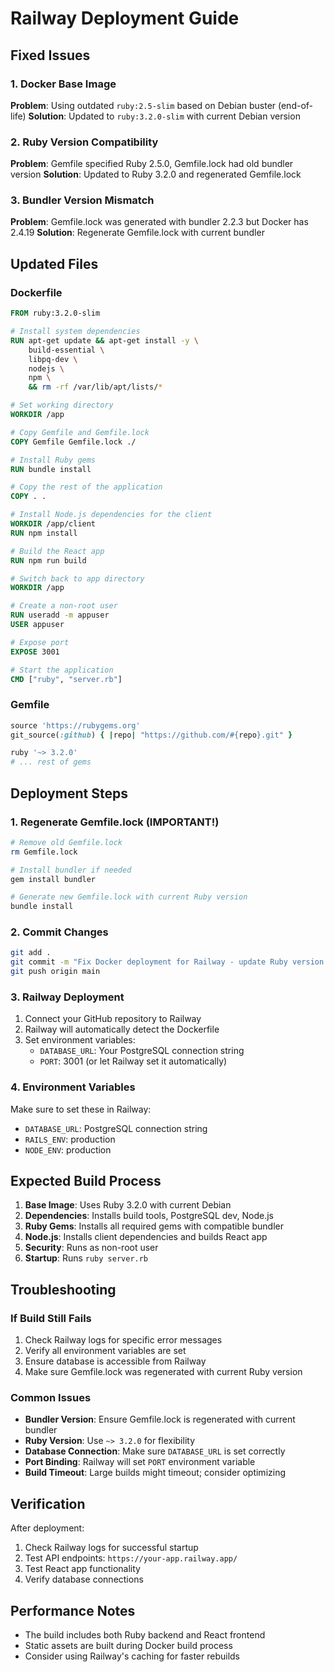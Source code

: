 # Railway Deployment Guide

## Fixed Issues

### 1. Docker Base Image
**Problem**: Using outdated `ruby:2.5-slim` based on Debian buster (end-of-life)
**Solution**: Updated to `ruby:3.2.0-slim` with current Debian version

### 2. Ruby Version Compatibility
**Problem**: Gemfile specified Ruby 2.5.0, Gemfile.lock had old bundler version
**Solution**: Updated to Ruby 3.2.0 and regenerated Gemfile.lock

### 3. Bundler Version Mismatch
**Problem**: Gemfile.lock was generated with bundler 2.2.3 but Docker has 2.4.19
**Solution**: Regenerate Gemfile.lock with current bundler

## Updated Files

### Dockerfile
```dockerfile
FROM ruby:3.2.0-slim

# Install system dependencies
RUN apt-get update && apt-get install -y \
    build-essential \
    libpq-dev \
    nodejs \
    npm \
    && rm -rf /var/lib/apt/lists/*

# Set working directory
WORKDIR /app

# Copy Gemfile and Gemfile.lock
COPY Gemfile Gemfile.lock ./

# Install Ruby gems
RUN bundle install

# Copy the rest of the application
COPY . .

# Install Node.js dependencies for the client
WORKDIR /app/client
RUN npm install

# Build the React app
RUN npm run build

# Switch back to app directory
WORKDIR /app

# Create a non-root user
RUN useradd -m appuser
USER appuser

# Expose port
EXPOSE 3001

# Start the application
CMD ["ruby", "server.rb"]
```

### Gemfile
```ruby
source 'https://rubygems.org'
git_source(:github) { |repo| "https://github.com/#{repo}.git" }

ruby '~> 3.2.0'
# ... rest of gems
```

## Deployment Steps

### 1. Regenerate Gemfile.lock (IMPORTANT!)
```bash
# Remove old Gemfile.lock
rm Gemfile.lock

# Install bundler if needed
gem install bundler

# Generate new Gemfile.lock with current Ruby version
bundle install
```

### 2. Commit Changes
```bash
git add .
git commit -m "Fix Docker deployment for Railway - update Ruby version and regenerate Gemfile.lock"
git push origin main
```

### 3. Railway Deployment
1. Connect your GitHub repository to Railway
2. Railway will automatically detect the Dockerfile
3. Set environment variables:
   - `DATABASE_URL`: Your PostgreSQL connection string
   - `PORT`: 3001 (or let Railway set it automatically)

### 4. Environment Variables
Make sure to set these in Railway:
- `DATABASE_URL`: PostgreSQL connection string
- `RAILS_ENV`: production
- `NODE_ENV`: production

## Expected Build Process

1. **Base Image**: Uses Ruby 3.2.0 with current Debian
2. **Dependencies**: Installs build tools, PostgreSQL dev, Node.js
3. **Ruby Gems**: Installs all required gems with compatible bundler
4. **Node.js**: Installs client dependencies and builds React app
5. **Security**: Runs as non-root user
6. **Startup**: Runs `ruby server.rb`

## Troubleshooting

### If Build Still Fails
1. Check Railway logs for specific error messages
2. Verify all environment variables are set
3. Ensure database is accessible from Railway
4. Make sure Gemfile.lock was regenerated with current Ruby version

### Common Issues
- **Bundler Version**: Ensure Gemfile.lock is regenerated with current bundler
- **Ruby Version**: Use `~> 3.2.0` for flexibility
- **Database Connection**: Make sure `DATABASE_URL` is set correctly
- **Port Binding**: Railway will set `PORT` environment variable
- **Build Timeout**: Large builds might timeout; consider optimizing

## Verification

After deployment:
1. Check Railway logs for successful startup
2. Test API endpoints: `https://your-app.railway.app/`
3. Test React app functionality
4. Verify database connections

## Performance Notes

- The build includes both Ruby backend and React frontend
- Static assets are built during Docker build process
- Consider using Railway's caching for faster rebuilds 